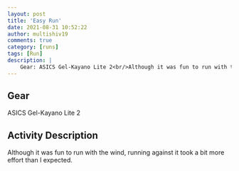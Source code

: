 ```yaml
---
layout: post
title: 'Easy Run'
date: 2021-08-31 10:52:22
author: multishiv19
comments: true
category: [runs]
tags: [Run]
description: |
    Gear: ASICS Gel-Kayano Lite 2<br/>Although it was fun to run with the wind, running against it took a bit more effort than I expected. 
---
```


## Gear
ASICS Gel-Kayano Lite 2

## Activity Description
Although it was fun to run with the wind, running against it took a bit more effort than I expected. 


<div width='100%' class='strava-embed-placeholder' data-embed-type='activity' data-embed-id='5879678703'></div>
<script src='https://strava-embeds.com/embed.js'></script>
